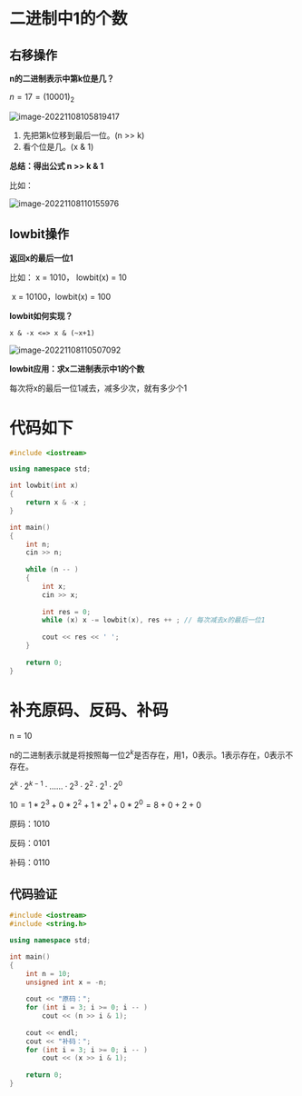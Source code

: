 # 二进制中1的个数

## 右移操作

**n的二进制表示中第k位是几？**

$n = 17 = (10001)_2$

![image-20221108105819417](https://cdn.jsdelivr.net/gh/Lx001T/my-imgs/jq2022/image-20221108105819417.png)

1. 先把第k位移到最后一位。(n >> k)
2. 看个位是几。(x & 1)

**总结：得出公式 n >> k & 1**

比如：

![image-20221108110155976](https://cdn.jsdelivr.net/gh/Lx001T/my-imgs/jq2022/image-20221108110155976.png)

## lowbit操作

**返回x的最后一位1**

比如： x = 1010， lowbit(x) = 10

​			 x = 10100，lowbit(x) = 100

**lowbit如何实现？**

`x & -x <=> x & (~x+1)`

![image-20221108110507092](https://cdn.jsdelivr.net/gh/Lx001T/my-imgs/jq2022/image-20221108110507092.png)

**lowbit应用：求x二进制表示中1的个数**

每次将x的最后一位1减去，减多少次，就有多少个1

# 代码如下

```C++
#include <iostream>

using namespace std;

int lowbit(int x)
{
    return x & -x ;
}

int main()
{
    int n;
    cin >> n;
    
    while (n -- )
    {
        int x;
        cin >> x;
        
        int res = 0;
        while (x) x -= lowbit(x), res ++ ; // 每次减去x的最后一位1
    
        cout << res << ' ';
    }
    
    return 0;
}
```

# 补充原码、反码、补码

n = 10

n的二进制表示就是将按照每一位$2^k$是否存在，用1，0表示。1表示存在，0表示不存在。

$2^k·2^{k-1}·……·2^3·2^2·2^1·2^0$

$10 = 1 * 2^3 + 0 * 2^2 + 1 * 2^1 + 0 * 2^0 = 8 + 0 + 2 + 0$

原码：1010

反码：0101

补码：0110

## 代码验证

```C++
#include <iostream>
#include <string.h>

using namespace std;

int main()
{
    int n = 10;
    unsigned int x = -n;
    
    cout << "原码：";
    for (int i = 3; i >= 0; i -- )
        cout << (n >> i & 1);
        
    cout << endl;
    cout << "补码：";
    for (int i = 3; i >= 0; i -- )
        cout << (x >> i & 1);
        
    return 0;
}
```

